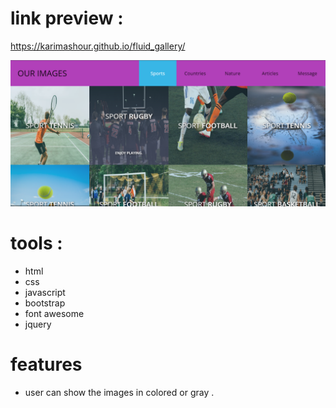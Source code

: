 # link preview :

https://karimashour.github.io/fluid_gallery/

<img src="image.png"/>

# tools :
- html
- css
- javascript
- bootstrap
- font awesome
- jquery



# features
- user can show the images in colored or gray .
